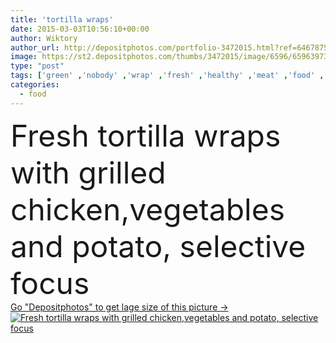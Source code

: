 ```yaml
---
title: 'tortilla wraps'
date: 2015-03-03T10:56:10+00:00
author: Wiktory
author_url: http://depositphotos.com/portfolio-3472015.html?ref=64678756
image: https://st2.depositphotos.com/thumbs/3472015/image/6596/65963973/api_thumb_450.jpg?forcejpeg=true
type: "post"
tags: ['green' ,'nobody' ,'wrap' ,'fresh' ,'healthy' ,'meat' ,'food' ,'ingredient' ,'meal' ,'breakfast' ,'snack' ,'roasted' ,'eating' ,'chicken' ,'potato' ,'dinner' ,'organic' ,'american' ,'roll' ,'cheese' ,'fast' ,'bread' ,'cucumber' ,'appetizer' ,'picnic' ,'fastfood' ,'avocado' ,'sandwich' ,'filled' ,'feta' ,'tortilla' ,'fast food' ,'burrito' ,'panino' ,'Healthy Eating' ,'selective focus' ,'griled' ,'vegetable onion' ,'tortilla wraps' ,'vegetables and potato' ]
categories: 
  - food
---
```

<div aling="center">
            <font size="60"> Fresh tortilla wraps with grilled chicken,vegetables and potato, selective focus</font>   
</div>
<div>
    <a href='https://depositphotos.com/65963973/stock-photo-tortilla-wraps.html?ref=64678756' target=_blank > Go "Depositphotos" to get lage size of this picture ->
        <img href='https://depositphotos.com/65963973/stock-photo-tortilla-wraps.html?ref=64678756' src='https://st2.depositphotos.com/3472015/6596/i/950/depositphotos_65963973-stock-photo-tortilla-wraps.jpg?forcejpeg=true' alt='Fresh tortilla wraps with grilled chicken,vegetables and potato, selective focus' >
    </a>
</div>
